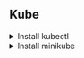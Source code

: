 ## Kube
<details>
<summary>Install kubectl</summary>

### Ref https://kubernetes.io/docs/tasks/tools/install-kubectl-windows/
- Download kubectl , use this command
    ```
    curl.exe -LO "https://dl.k8s.io/release/v1.26.0/bin/windows/amd64/kubectl.exe"
    ```
- Add Path
  - Open environment
  - Click Environment Variables
  - Select Path Click Edit
  - Click New
  - Add path kubectl.exe
  
    ![Screenshot 2023-03-14 162035](https://user-images.githubusercontent.com/119097660/224956110-acbca127-787d-4ef8-88fd-05818c00a0c6.png)
  - Click Ok

- Test Kubectl activation by looking at version details
    ```
    kubectl version --client --output=yaml
    ```
</details>

<details>
<summary>Install minikube</summary>

### Ref https://minikube.sigs.k8s.io/docs/start/
- Download minikube via PowerShell
    ```
    New-Item -Path 'c:\' -Name 'minikube' -ItemType Directory -Force
    Invoke-WebRequest -OutFile 'c:\minikube\minikube.exe' -Uri 'https://github.com/kubernetes/minikube/releases/latest/download/minikube-windows-amd64.exe' -UseBasicParsing
    ```
- Add Path
  - Open environment
  - Click Environment Variables
  - Select Path Click Edit
  - Click New
  - Add path minikube.exe
  
    ![Screenshot 2023-03-14 162035](https://user-images.githubusercontent.com/119097660/224956110-acbca127-787d-4ef8-88fd-05818c00a0c6.png)
  - Click Ok
</details>